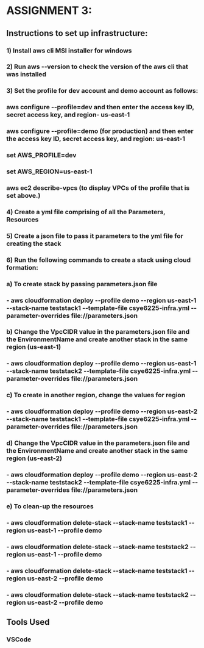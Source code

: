 <h1>ASSIGNMENT 3:</h1>

##  Instructions to set up infrastructure:
### 1) Install aws cli MSI installer for windows
### 2) Run aws --version to check the version of the aws cli that was installed
### 3) Set the profile for dev account and demo account as follows:
###    aws configure --profile=dev and then enter the access key ID, secret access key, and region- us-east-1 
###    aws configure --profile=demo (for production) and then enter the access key ID, secret access key, and region: us-east-1 
###    set AWS_PROFILE=dev
###    set AWS_REGION=us-east-1
###    aws ec2 describe-vpcs (to display VPCs of the profile that is set above.)
### 4) Create a yml file comprising of all the Parameters, Resources
### 5) Create a json file to pass it parameters to the yml file for creating the stack
### 6) Run the following commands to create a stack using cloud formation:

### a) To create stack by passing parameters.json file
###    - aws cloudformation deploy --profile demo --region us-east-1 --stack-name teststack1 --template-file csye6225-infra.yml --parameter-overrides file://parameters.json
### b) Change the VpcCIDR value in the parameters.json file and the EnvironmentName and create another stack in the same region (us-east-1)
###    - aws cloudformation deploy --profile demo --region us-east-1 --stack-name teststack2 --template-file csye6225-infra.yml --parameter-overrides file://parameters.json
### c) To create in another region, change the values for region
###    - aws cloudformation deploy --profile demo --region us-east-2 --stack-name teststack1 --template-file csye6225-infra.yml --parameter-overrides file://parameters.json
### d) Change the VpcCIDR value in the parameters.json file and the EnvironmentName and create another stack in the same region (us-east-2)
###    - aws cloudformation deploy --profile demo --region us-east-2 --stack-name teststack2 --template-file csye6225-infra.yml --parameter-overrides file://parameters.json
### e) To clean-up the resources
###    - aws cloudformation delete-stack --stack-name teststack1 --region us-east-1 --profile demo
###    - aws cloudformation delete-stack --stack-name teststack2 --region us-east-1 --profile demo
###    - aws cloudformation delete-stack --stack-name teststack1 --region us-east-2 --profile demo
###    - aws cloudformation delete-stack --stack-name teststack2 --region us-east-2 --profile demo

##  Tools Used
### VSCode
